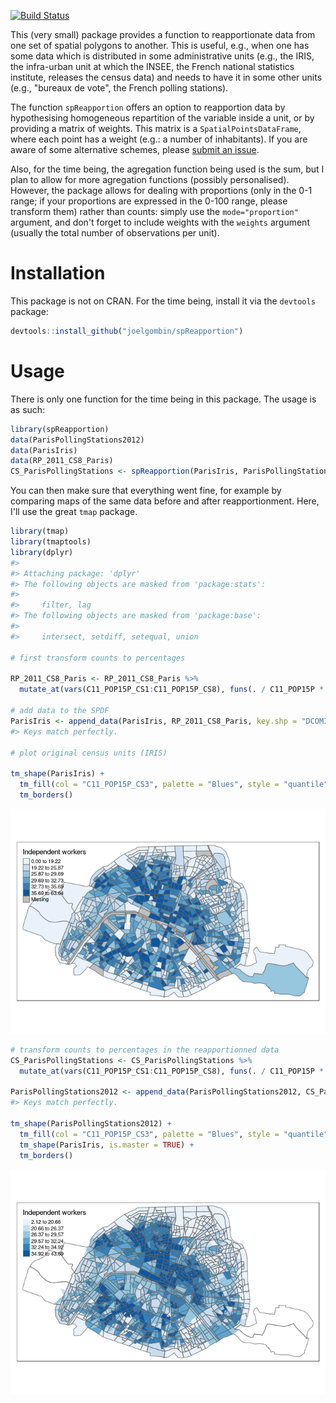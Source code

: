 [![Build Status](https://travis-ci.org/joelgombin/spReapportion.svg)](https://travis-ci.org/joelgombin/spReapportion)

<!-- README.md is generated from README.Rmd. Please edit that file -->
This (very small) package provides a function to reapportionate data from one set of spatial polygons to another. This is useful, e.g., when one has some data which is distributed in some administrative units (e.g., the IRIS, the infra-urban unit at which the INSEE, the French national statistics institute, releases the census data) and needs to have it in some other units (e.g., "bureaux de vote", the French polling stations).

The function `spReapportion` offers an option to reapportion data by hypothesising homogeneous repartition of the variable inside a unit, or by providing a matrix of weights. This matrix is a `SpatialPointsDataFrame`, where each point has a weight (e.g.: a number of inhabitants). If you are aware of some alternative schemes, please [submit an issue](https://github.com/joelgombin/spReapportion/issues).

Also, for the time being, the agregation function being used is the sum, but I plan to allow for more agregation functions (possibly personalised). However, the package allows for dealing with proportions (only in the 0-1 range; if your proportions are expressed in the 0-100 range, please transform them) rather than counts: simply use the `mode="proportion"` argument, and don't forget to include weights with the `weights` argument (usually the total number of observations per unit).

Installation
============

This package is not on CRAN. For the time being, install it via the `devtools` package:

``` r
devtools::install_github("joelgombin/spReapportion")
```

Usage
=====

There is only one function for the time being in this package. The usage is as such:

``` r
library(spReapportion)
data(ParisPollingStations2012)
data(ParisIris)
data(RP_2011_CS8_Paris)
CS_ParisPollingStations <- spReapportion(ParisIris, ParisPollingStations2012, RP_2011_CS8_Paris, "DCOMIRIS", "ID", "IRIS")
```

You can then make sure that everything went fine, for example by comparing maps of the same data before and after reapportionment. Here, I'll use the great `tmap` package.

``` r
library(tmap)
library(tmaptools)
library(dplyr)
#> 
#> Attaching package: 'dplyr'
#> The following objects are masked from 'package:stats':
#> 
#>     filter, lag
#> The following objects are masked from 'package:base':
#> 
#>     intersect, setdiff, setequal, union

# first transform counts to percentages

RP_2011_CS8_Paris <- RP_2011_CS8_Paris %>%
  mutate_at(vars(C11_POP15P_CS1:C11_POP15P_CS8), funs(. / C11_POP15P * 100))

# add data to the SPDF
ParisIris <- append_data(ParisIris, RP_2011_CS8_Paris, key.shp = "DCOMIRIS", key.data = "IRIS")
#> Keys match perfectly.

# plot original census units (IRIS)

tm_shape(ParisIris) +
  tm_fill(col = "C11_POP15P_CS3", palette = "Blues", style = "quantile", n = 6, title = "Independent workers") +
  tm_borders()
```

![](README-mapping-1.png)

``` r
# transform counts to percentages in the reapportionned data
CS_ParisPollingStations <- CS_ParisPollingStations %>%
  mutate_at(vars(C11_POP15P_CS1:C11_POP15P_CS8), funs(. / C11_POP15P * 100))

ParisPollingStations2012 <- append_data(ParisPollingStations2012, CS_ParisPollingStations, key.shp = "ID", key.data = "ID")
#> Keys match perfectly.

tm_shape(ParisPollingStations2012) +
  tm_fill(col = "C11_POP15P_CS3", palette = "Blues", style = "quantile", n = 6, title = "Independent workers") +
  tm_shape(ParisIris, is.master = TRUE) +
  tm_borders()
```

![](README-mapping2-1.png)
